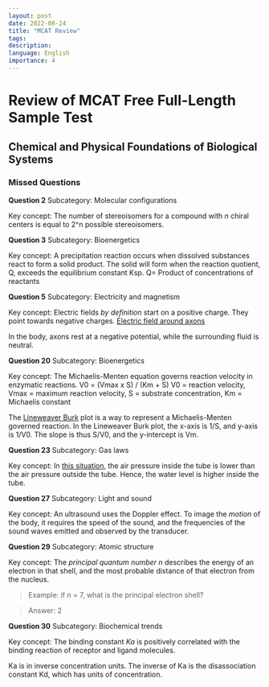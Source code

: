 ```yaml
---
layout: post
date: 2022-08-24
title: "MCAT Review"
tags: 
description: 
language: English
importance: 4
---
```

# Review of MCAT Free Full-Length Sample Test

## Chemical and Physical Foundations of Biological Systems

### Missed Questions

**Question 2** 
Subcategory: Molecular configurations

Key concept: The number of stereoisomers for a compound with *n* chiral centers is equal to 2^n possible stereoisomers.

**Question 3**
Subcategory: Bioenergetics

Key concept: A precipitation reaction occurs when dissolved substances react to form a solid product. The solid will form when the reaction quotient, Q, exceeds the equilibrium constant Ksp. 
	Q= Product of concentrations of reactants

**Question 5**
Subcategory: Electricity and magnetism

Key concept: Electric fields *by definition* start on a positive charge. They point towards negative charges.
[Electric field around axons](https://s3.amazonaws.com/wmx-api-production/courses/1667/images/CP-9-1-202CP_74359-Q04b.gif)

In the body, axons rest at a negative potential, while the surrounding fluid is neutral. 


**Question 20**
Subcategory: Bioenergetics

Key concept: The Michaelis-Menten equation governs reaction velocity in enzymatic reactions.
V0 = (Vmax x S) / (Km + S)
V0 = reaction velocity, Vmax = maximum reaction velocity, S = substrate concentration, Km = Michaelis constant

The [Lineweaver Burk](https://www.medschoolcoach.com/wp-content/uploads/2021/12/Figure-1-Lineweaver-Burk-plot-.webp)  plot is a way to represent a Michaelis-Menten governed reaction. 
In the Lineweaver Burk plot, the x-axis is 1/S, and y-axis is 1/V0. The slope is thus S/V0, and the y-intercept is Vm.

**Question 23**
Subcategory: Gas laws

Key concept: In [this situation](https://s3.amazonaws.com/wmx-api-production/courses/1667/images/CP-9-1-PT2-PS-PHY5-Pii.gif), the air pressure inside the tube is lower than the air pressure outside the tube. Hence, the water level is higher inside the tube.

**Question 27**
Subcategory: Light and sound

Key concept: An ultrasound uses the Doppler effect. To image the *motion* of the body, it requires the speed of the sound, and the frequencies of the sound waves emitted and observed by the transducer.

**Question 29**
Subcategory: Atomic structure

Key concept: The *principal quantum number n* describes the energy of an electron in that shell, and the most probable distance of that electron from the nucleus.

> Example: if *n* = 7, what is the principal electron shell?

> Answer: 2

**Question 30**
Subcategory: Biochemical trends

Key concept: The binding constant *Ka* is positively correlated with the binding reaction of receptor and ligand molecules. 

Ka is in inverse concentration units. The inverse of Ka is the disassociation constant Kd, which has units of concentration.
